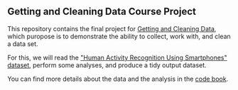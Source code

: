 ## Getting and Cleaning Data Course Project

This repository contains the final project for [Getting and Cleaning Data](https://www.coursera.org/course/getdata), which puropose is to demonstrate the ability to collect, work with, and clean a data set.

For this, we will read the ["Human Activity Recognition Using Smartphones" dataset](http://archive.ics.uci.edu/ml/datasets/Human+Activity+Recognition+Using+Smartphones), perform some analyses, and produce a tidy output dataset.

You can find more details about the data and the analysis in the [code book](CodeBook.md).

